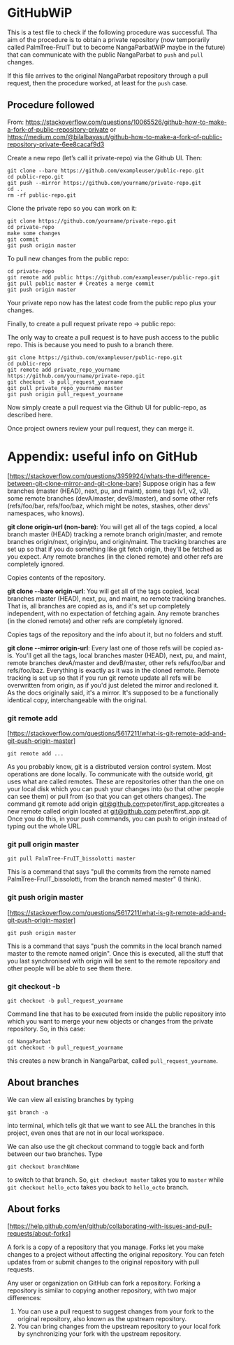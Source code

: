 # GitHubWiP

This is a test file to check if the following procedure was successful. Tha aim of the procedure is to obtain a private repository (now temporarily called PalmTree-FruIT but to become NangaParbatWiP maybe in the future) that can communicate with the public NangaParbat to ``push`` and ``pull`` changes.

If this file arrives to the original NangaParbat repository through a pull request, then the procedure worked, at least for the ``push`` case.

## Procedure followed
From:  https://stackoverflow.com/questions/10065526/github-how-to-make-a-fork-of-public-repository-private or
https://medium.com/@bilalbayasut/github-how-to-make-a-fork-of-public-repository-private-6ee8cacaf9d3

Create a new repo (let’s call it private-repo) via the Github UI. Then:
```
git clone --bare https://github.com/exampleuser/public-repo.git
cd public-repo.git
git push --mirror https://github.com/yourname/private-repo.git
cd ..
rm -rf public-repo.git
```
Clone the private repo so you can work on it:

```
git clone https://github.com/yourname/private-repo.git
cd private-repo
make some changes
git commit
git push origin master
```
To pull new changes from the public repo:
```
cd private-repo
git remote add public https://github.com/exampleuser/public-repo.git
git pull public master # Creates a merge commit
git push origin master
```
Your private repo now has the latest code from the public repo plus your changes.

Finally, to create a pull request private repo -> public repo:

The only way to create a pull request is to have push access to the public repo. This is because you need to push to a branch there.
```
git clone https://github.com/exampleuser/public-repo.git
cd public-repo
git remote add private_repo_yourname https://github.com/yourname/private-repo.git
git checkout -b pull_request_yourname
git pull private_repo_yourname master
git push origin pull_request_yourname
```
Now simply create a pull request via the Github UI for public-repo, as described here.

Once project owners review your pull request, they can merge it.



# Appendix: useful info on GitHub
[https://stackoverflow.com/questions/3959924/whats-the-difference-between-git-clone-mirror-and-git-clone-bare]
Suppose origin has a few branches (master (HEAD), next, pu, and maint), some tags (v1, v2, v3), some remote branches (devA/master, devB/master), and some other refs (refs/foo/bar, refs/foo/baz, which might be notes, stashes, other devs' namespaces, who knows).

__git clone origin-url (non-bare)__: You will get all of the tags copied, a local branch master (HEAD) tracking a remote branch origin/master, and remote branches origin/next, origin/pu, and origin/maint. The tracking branches are set up so that if you do something like git fetch origin, they'll be fetched as you expect. Any remote branches (in the cloned remote) and other refs are completely ignored.

Copies contents of the repository.

__git clone --bare origin-url__: You will get all of the tags copied, local branches master (HEAD), next, pu, and maint, no remote tracking branches. That is, all branches are copied as is, and it's set up completely independent, with no expectation of fetching again. Any remote branches (in the cloned remote) and other refs are completely ignored.

Copies tags of the repository and the info about it, but no folders and stuff.

__git clone --mirror origin-url__: Every last one of those refs will be copied as-is. You'll get all the tags, local branches master (HEAD), next, pu, and maint, remote branches devA/master and devB/master, other refs refs/foo/bar and refs/foo/baz. Everything is exactly as it was in the cloned remote. Remote tracking is set up so that if you run git remote update all refs will be overwritten from origin, as if you'd just deleted the mirror and recloned it. As the docs originally said, it's a mirror. It's supposed to be a functionally identical copy, interchangeable with the original.

### git remote add
[https://stackoverflow.com/questions/5617211/what-is-git-remote-add-and-git-push-origin-master]
```
git remote add ...
```
As you probably know, git is a distributed version control system. Most operations are done locally. To communicate with the outside world, git uses what are called remotes. These are repositories other than the one on your local disk which you can push your changes into (so that other people can see them) or pull from (so that you can get others changes). The command git remote add origin git@github.com:peter/first_app.gitcreates a new remote called origin located at git@github.com:peter/first_app.git. Once you do this, in your push commands, you can push to origin instead of typing out the whole URL.

### git pull origin master
```
git pull PalmTree-FruIT_bissolotti master
```
This is a command that says "pull the commits from the remote named PalmTree-FruIT_bissolotti, from the branch named master" (I think).
### git push origin master
[https://stackoverflow.com/questions/5617211/what-is-git-remote-add-and-git-push-origin-master]
```
git push origin master
```

This is a command that says "push the commits in the local branch named master to the remote named origin". Once this is executed, all the stuff that you last synchronised with origin will be sent to the remote repository and other people will be able to see them there.

### git checkout -b
```
git checkout -b pull_request_yourname
```
Command line that has to be executed from inside the public repository into which you want to merge your new objects or changes from the private repository.
So, in this case:
```
cd NangaParbat
git checkout -b pull_request_yourname
```
this creates a new branch in NangaParbat, called ``pull_request_yourname``.

## About branches
We can view all existing branches by typing
```
git branch -a
```
into terminal, which tells git that we want to see ALL the branches in this project, even ones that are not in our local workspace.

We can also use the git checkout command to toggle back and forth between our two branches. Type
```
git checkout branchName
```
to switch to that branch. So, ``git checkout master`` takes you to ``master`` while ``git checkout hello_octo`` takes you back to ``hello_octo`` branch.

## About forks
[https://help.github.com/en/github/collaborating-with-issues-and-pull-requests/about-forks]

A fork is a copy of a repository that you manage. Forks let you make changes to a project without affecting the original repository. You can fetch updates from or submit changes to the original repository with pull requests.

Any user or organization on GitHub can fork a repository. Forking a repository is similar to copying another repository, with two major differences:

1. You can use a pull request to suggest changes from your fork to the original repository, also known as the upstream repository.
2. You can bring changes from the upstream repository to your local fork by synchronizing your fork with the upstream repository.
